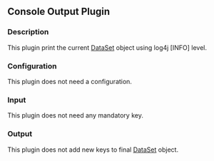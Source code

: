 ## Console Output Plugin

### Description

This plugin print the current
[DataSet](https://github.com/freenowtech/sauron/blob/main/core/src/main/java/com/freenow/sauron/model/DataSet.java)
object using log4j [INFO] level.


### Configuration

This plugin does not need a configuration.

### Input

This plugin does not need any mandatory key.

### Output

This plugin does not add new keys to final
[DataSet](https://github.com/freenowtech/sauron/blob/main/core/src/main/java/com/freenow/sauron/model/DataSet.java) object.

